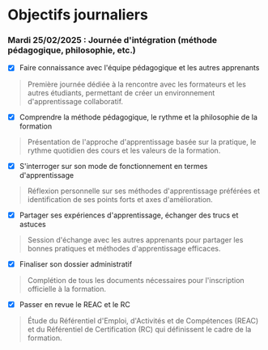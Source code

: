 # Objectifs journaliers

### Mardi 25/02/2025 : Journée d'intégration (méthode pédagogique, philosophie, etc.)


* [x] Faire connaissance avec l'équipe pédagogique et les autres apprenants
> Première journée dédiée à la rencontre avec les formateurs et les autres étudiants, permettant de créer un environnement d'apprentissage collaboratif.

* [x] Comprendre la méthode pédagogique, le rythme et la philosophie de la formation
> Présentation de l'approche d'apprentissage basée sur la pratique, le rythme quotidien des cours et les valeurs de la formation.

* [x] S'interroger sur son mode de fonctionnement en termes d'apprentissage
> Réflexion personnelle sur ses méthodes d'apprentissage préférées et identification de ses points forts et axes d'amélioration.

* [x] Partager ses expériences d'apprentissage, échanger des trucs et astuces
> Session d'échange avec les autres apprenants pour partager les bonnes pratiques et méthodes d'apprentissage efficaces.

* [x] Finaliser son dossier administratif
> Complétion de tous les documents nécessaires pour l'inscription officielle à la formation.

* [x] Passer en revue le REAC et le RC
> Étude du Référentiel d'Emploi, d'Activités et de Compétences (REAC) et du Référentiel de Certification (RC) qui définissent le cadre de la formation.

